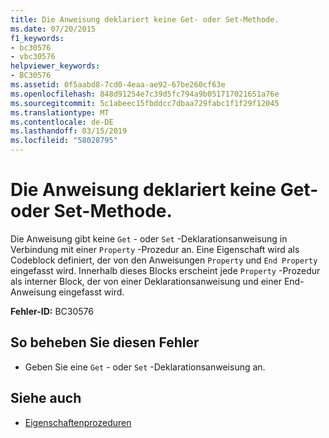 ```yaml
---
title: Die Anweisung deklariert keine Get- oder Set-Methode.
ms.date: 07/20/2015
f1_keywords:
- bc30576
- vbc30576
helpviewer_keywords:
- BC30576
ms.assetid: 0f5aabd8-7cd0-4eaa-ae92-67be260cf63e
ms.openlocfilehash: 848d91254e7c39d5fc794a9b051717021651a76e
ms.sourcegitcommit: 5c1abeec15fbddcc7dbaa729fabc1f1f29f12045
ms.translationtype: MT
ms.contentlocale: de-DE
ms.lasthandoff: 03/15/2019
ms.locfileid: "58028795"
---
```

# <a name="statement-does-not-declare-a-get-or-set-method"></a>Die Anweisung deklariert keine Get- oder Set-Methode.
Die Anweisung gibt keine `Get` - oder `Set` -Deklarationsanweisung in Verbindung mit einer `Property` -Prozedur an. Eine Eigenschaft wird als Codeblock definiert, der von den Anweisungen `Property` und `End Property` eingefasst wird. Innerhalb dieses Blocks erscheint jede `Property` -Prozedur als interner Block, der von einer Deklarationsanweisung und einer End-Anweisung eingefasst wird.  
  
 **Fehler-ID:** BC30576  
  
## <a name="to-correct-this-error"></a>So beheben Sie diesen Fehler  
  
-   Geben Sie eine `Get` - oder `Set` -Deklarationsanweisung an.  
  
## <a name="see-also"></a>Siehe auch

- [Eigenschaftenprozeduren](../../visual-basic/programming-guide/language-features/procedures/property-procedures.md)
